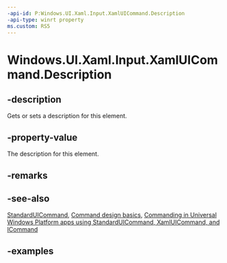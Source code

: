 ```yaml
---
-api-id: P:Windows.UI.Xaml.Input.XamlUICommand.Description
-api-type: winrt property
ms.custom: RS5
---
```


<!-- Property syntax.
public string Description { get;  set; }
-->

# Windows.UI.Xaml.Input.XamlUICommand.Description

## -description

Gets or sets a description for this element.



## -property-value

The description for this element.

## -remarks

## -see-also

[StandardUICommand](standarduicommand.md), [Command design basics](/windows/uwp/layout/commanding-basics), [Commanding in Universal Windows Platform apps using StandardUICommand, XamlUICommand, and ICommand](/windows/uwp/design/controls-and-patterns/commanding)

## -examples

